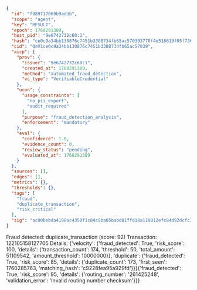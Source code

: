 ```json
{
  "id": "f089717069b9ad3b",
  "scope": "agent",
  "key": "RESULT",
  "epoch": 1760291389,
  "host_pid": "9e6742732c60:1",
  "hash": "ce0c9a34bb130876c7451b3308734fb65ac570393770f4e518619f05f736d412",
  "cid": "QmV1ce0c9a34bb130876c7451b3308734fb65ac57039",
  "aicp": {
    "prov": {
      "issuer": "9e6742732c60:1",
      "created_at": 1760291389,
      "method": "automated_fraud_detection",
      "vc_type": "VerifiableCredential"
    },
    "ucon": {
      "usage_constraints": [
        "no_pii_export",
        "audit_required"
      ],
      "purpose": "fraud_detection_analysis",
      "enforcement": "mandatory"
    },
    "eval": {
      "confidence": 1.0,
      "evidence_count": 0,
      "review_status": "pending",
      "evaluated_at": 1760291389
    }
  },
  "sources": [],
  "edges": [],
  "metrics": {},
  "thresholds": {},
  "tags": [
    "fraud",
    "duplicate_transaction",
    "risk_critical"
  ],
  "sig": "ac00bebda4198ac4350f1c84c9ba05babd81ffd18a119012efc84d92dcfc3878"
}
```

Fraud detected: duplicate_transaction (score: 92)
Transaction: 122105158127705
Details: {'velocity': {'fraud_detected': True, 'risk_score': 100, 'details': {'transaction_count': 174, 'threshold': 50, 'total_amount': 51109542, 'amount_threshold': 10000000}}, 'duplicate': {'fraud_detected': True, 'risk_score': 85, 'details': {'duplicate_count': 173, 'first_seen': 1760285763, 'matching_hash': 'c9228fea95a929fd'}}}{'fraud_detected': True, 'risk_score': 95, 'details': {'routing_number': '261425248', 'validation_error': 'Invalid routing number checksum'}}}